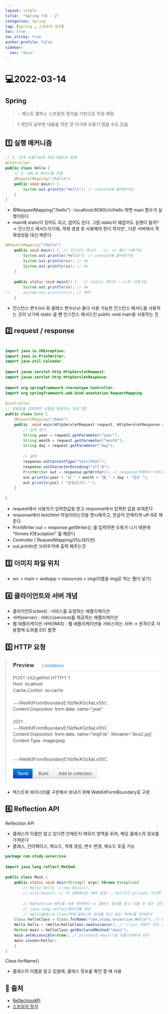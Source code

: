 ```yaml
---
layout: single
title:  "Spring 기초 - 2"
categories: Spring
tag: [Spring , 스프링의 정석]
toc: true
toc_sticky: true
author_profile: false
sidebar:
  nav: "docs"
---
```


# 💻2022-03-14

## Spring  

<!--Quote-->
> 💡 패스트 캠퍼스 스프링의 정석을 기반으로 작성 예정

> ❗ 개인이 공부한 내용을 적은 것 이기에 오류가 많을 수도 있음 


## 1️⃣ 실행 메커니즘

```java
// 1. 원격 호출가능한 프로그램으로 등록
@Controller
public class Hello {
	// 2. URL과 메서드를 연결
	@RequestMapping("/hello")
	public void main() {
		System.out.println("Hello"); // console에 출력한거임 
	}
}
```

- @RequestMapping("/hello") : localhost:8080/ch/hello 하면 main 함수가 실행이된다
- main에 static이 있어도 되고, 없어도 된다. 그럼 static이 왜없어도 실행이 될까? → 인스턴스 메서드이기에, 객체 생생 후 사용해야 한다 하지만 , 다른 서버에서 객체생성을 대신 해준다

```java
@RequestMapping("/hello")
	public void main() {  // 인스턴스 메서드 - iv, cv 둘다 사용가능 
		System.out.println("Hello"); // console에 출력한거임
		System.out.println(cv); // ok
		System.out.println(iv); // ok
	}
	
	public static void main2() {   // static 메서드 - cv만 사용가능 
		System.out.println(cv); // ok
//		System.out.println(iv); // 에러
	}
```

- 인스턴스 변수(iv) 와 클래스 변수(cv) 둘다 사용 가능한 인스턴스 메서드를 사용하는 것이 낫기에 static 을 뺀 인스턴스 메서드인 public void main을 사용하는 것

## 2️⃣ request / response

```java

import java.io.IOException;
import java.io.PrintWriter;
import java.util.Calendar;

import javax.servlet.http.HttpServletRequest;
import javax.servlet.http.HttpServletResponse;

import org.springframework.stereotype.Controller;
import org.springframework.web.bind.annotation.RequestMapping;

@Controller
// 년월일을 입력하면 요일을 알려주는 프로그램 
public class Date {
	@RequestMapping("/Date")
	public  void main(HttpServletRequest request, HttpServletResponse response) throws IOException{
		// 입력 받기
		String year = request.getParameter("year");
		String month = request.getParameter("month");
		String day = request.getParameter("day");
		
		// 출력
		response.setContentType("text/html");
		response.setCharacterEncoding("utf-8");
		PrintWriter out = response.getWriter(); // response객체에서 브라우저로의 출력 스트림을 얻는다.
		out.println(year + "년 " + month + "월 " + day + "일은 ");
		out.println(yoil + "요일입니다." );
	}

}
```

- request에서 사용자가 입력한값을 받고 response에서 입력한 값을 보여준다
- response에서 text/html 파일이라는것을 명시해주고, 한글이 안깨지게 utf-8로 해준다
- PrintWriter out = response.getWriter(); 를 입력하면 오류가 나기 때문에 “throws IOException” 를 해준다
- Controller / RequestMapping(어노테이션)
- out.println은 브라우저에 출력 해주는것

 

## 3️⃣ 이미지 파일 위치

- src < main < webapp < resources < img(이름을 img로 하는 폴더 넣기)

## 4️⃣ 클라이언트와 서버 개념

- 클라이언트(client) : 서비스를 요청하는 애플리케이션
- 서버(server) : 서비스(service)를 제공하는 애플리케이션
- 웹 애플리케이션 서버(WAS) : 웹 애플리케이션을 서비스하는 서버 → 원격으로 사용할때 도와줌 EX) 톰캣

## 5️⃣ HTTP 요청

![1.png](/assets/images/posts/2022-03-14/1.png)

- 텍스트와 바이너리를 구분해서 보내기 위해 WebKitFormBoundary로 구분


## 6️⃣ Reflection API

Reflection API 

- 클래스의 이름만 알고 있다면 언제든지 메모리 영역을 뒤져, 해당 클래스의 정보를 가져온다
- 클래스, 인터페이스, 메소드, 객체 생성, 변수 변경, 메소드 호출 가능

```java
package com.study.excercise;

import java.lang.reflect.Method;

public class Main {
	public static void main(String[] args) throws Exception{
		// Hello hello  = new Hello();
		// ello.main(); // 이 상황에서는 에러 발생 -- hello가 private 이기에 외부에서 호출 불가능 

		// Reflection API를 사용 해야한다 => 클래스 정보를 얻고 다룰 수 있는 강력한 기능 제공 
		// java.lang.reflect패키지를 제공
		// Hello클래스의 Class객체(클래스의 정보를 담고 있는 객체)를 얻어온다
	Class helloClass = Class.forName("com.study.excercise.Hello"); // Exception 처리 필요 // 패키지이름.가져올파일  
	Hello hello = (Hello)helloClass.newInstance(); // Class 객체가 가진 정보로 객체 생성 // 형변환 필요
	Method main = helloClass.getDeclaredMethod("main");
	main.setAccessible(true); // private인 main()을 호출가능하게 한다
	main.invoke(hello);
	}
}
```

Class.forName() 

- 클래스의 이름을 알고 있을때, 클래스 정보를 확인 할 때 사용


## 📑 출처 

 - [ReflectionAPI](https://codechacha.com/ko/reflection) 
 - [스프링의 정석](https://fastcampus.co.kr/dev_academy_nks)
